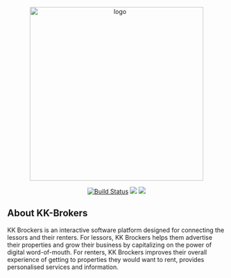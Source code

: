 <p align="center"><a href="https://ibb.co/Yy7dSwP"><img src="https://i.ibb.co/0Fj9Lvm/logo.png" alt="logo" border="0" width="400"></a></p>

<p align="center">
<a href="https://travis-ci.com/0-Risk/kk-brokers-api"><img src="https://travis-ci.com/0-Risk/kk-brokers-api.svg?branch=dev" alt="Build Status" ></a>
<a href="https://codeclimate.com/github/0-Risk/kk-brokers-api/maintainability"><img src="https://api.codeclimate.com/v1/badges/0d42f4b0b02a049bac21/maintainability" /></a>
<a href="https://codeclimate.com/github/0-Risk/kk-brokers-api/test_coverage"><img src="https://api.codeclimate.com/v1/badges/0d42f4b0b02a049bac21/test_coverage" /></a>
</p>

## About KK-Brokers

KK Brockers is an interactive software platform designed for connecting the lessors and their renters. For lessors, KK Brockers helps them advertise their properties and grow their business by capitalizing on the power of digital word-of-mouth. For renters, KK Brockers improves their overall experience of getting to properties they would want to rent, provides personalised services and information.
